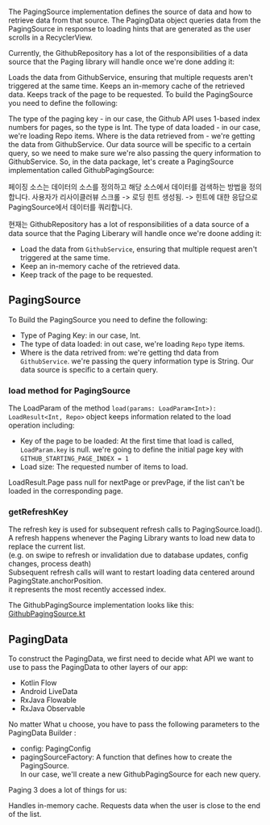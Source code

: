 The PagingSource implementation defines the source of data and how to retrieve data from that
source.
The PagingData object queries data from the PagingSource in response to loading hints that are
generated as the user scrolls in a RecyclerView.

Currently, the GithubRepository has a lot of the responsibilities of a data source that the Paging
library will handle once we're done adding it:

Loads the data from GithubService, ensuring that multiple requests aren't triggered at the same
time.
Keeps an in-memory cache of the retrieved data.
Keeps track of the page to be requested.
To build the PagingSource you need to define the following:

The type of the paging key - in our case, the Github API uses 1-based index numbers for pages, so
the type is Int.
The type of data loaded - in our case, we're loading Repo items.
Where is the data retrieved from - we're getting the data from GithubService. Our data source will
be specific to a certain query,
so we need to make sure we're also passing the query information to GithubService.
So, in the data package, let's create a PagingSource implementation called GithubPagingSource:

페이징 소스는 데이터의 소스를 정의하고 해당 소스에서 데이터를 검색하는 방법을 정의합니다.
사용자가 리사이클러뷰 스크롤 -> 로딩 힌트 생성됨. -> 힌트에 대한 응답으로 PagingSource에서 데이터를 쿼리합니다.

현재는 GithubRepository has a lot of responsibilities of a data source of a data source that the Paging
Liberary will handle once we're doone adding it:

* Load the data from `GithubService`, ensuring that multiple request aren't triggered at the same
  time.
* Keep an in-memory cache of the retrieved data.
* Keep track of the page to be requested.

## PagingSource

To Build the PagingSource you need to define the following:

* Type of Paging Key: in our case, Int.
* The type of data loaded: in out case, we're loading `Repo` type items.
* Where is the data retrived from: we're getting thd data from `GithubService`.
  we're passing the query information type is String. Our data source is specific to a certain
  query.

### load method for PagingSource

The LoadParam of the method `load(params: LoadParam<Int>): LoadResult<Int, Repo>` object keeps
information related to the load operation including:

* Key of the page to be loaded: At the first time that load is called, `LoadParam.key` is null.
  we're going to define the initial page key with `GITHUB_STARTING_PAGE_INDEX = 1`
* Load size: The requested number of items to load.

LoadResult.Page pass null for nextPage or prevPage, if the list can't be loaded in the corresponding
page.

### getRefreshKey

The refresh key is used for subsequent refresh calls to PagingSource.load().   
A refresh happens whenever the Paging Library wants to load new data to replace the current list.  
(e.g. on swipe to refresh or invalidation due to database updates, config changes, process death)  
Subsequent refresh calls will want to restart loading data centered around
PagingState.anchorPosition.  
it represents the most recently accessed index.

The GithubPagingSource implementation looks like this:
[GithubPagingSource.kt](../data/GithubPagingSource.kt)

## PagingData

To construct the PagingData, we first need to decide what API we want to use to pass the PagingData
to other layers of our app:

* Kotlin Flow
* Android LiveData
* RxJava Flowable
* RxJava Observable

No matter What u choose, you have to pass the following parameters to the PagingData Builder :

* config: PagingConfig
* pagingSourceFactory: A function that defines how to create the PagingSource.  
  In our case, we'll create a new GithubPagingSource for each new query.

Paging 3 does a lot of things for us:

Handles in-memory cache.
Requests data when the user is close to the end of the list.







